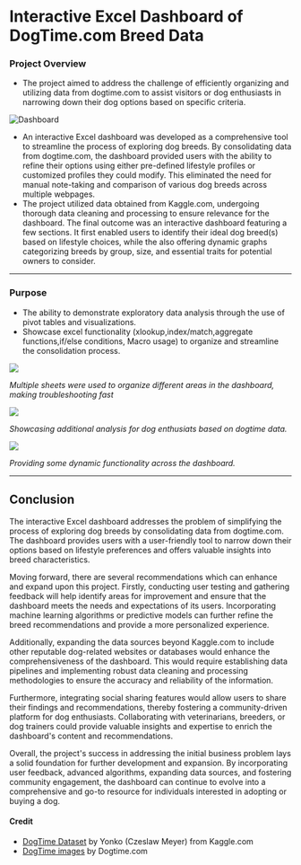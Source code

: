 # Interactive Excel Dashboard of DogTime.com Breed Data
### Project Overview

- The project aimed to address the challenge of efficiently organizing and utilizing data from dogtime.com to assist visitors or dog enthusiasts in narrowing down their dog options based on specific criteria.

![Dashboard](https://i.postimg.cc/fLBRpLPp/dashboard1.png)

- An interactive Excel dashboard was developed as a comprehensive tool to streamline the process of exploring dog breeds. By consolidating data from dogtime.com, the dashboard provided users with the ability to refine their options using either pre-defined lifestyle profiles or customized profiles they could modify. This eliminated the need for manual note-taking and comparison of various dog breeds across multiple webpages.
- The project utilized data obtained from Kaggle.com, undergoing thorough data cleaning and processing to ensure relevance for the dashboard. The final outcome was an interactive dashboard featuring a few sections. It first enabled users to identify their ideal dog breed(s) based on lifestyle choices, while the also offering dynamic graphs categorizing breeds by group, size, and essential traits for potential owners to consider.
---

### Purpose
- The ability to demonstrate exploratory data analysis through the use of pivot tables and visualizations.
- Showcase excel functionality (xlookup,index/match,aggregate functions,if/else conditions, Macro usage) to organize and streamline the consolidation process.

![](https://i.postimg.cc/gkw2tGHt/oragnize4.png)

*Multiple sheets were used to organize different areas in the dashboard, making troubleshooting fast*

![](https://i.postimg.cc/6prwFq2c/analysis1.png)

*Showcasing additional analysis for dog enthusiats based on dogtime data.*

![](https://i.postimg.cc/gjxm7K8L/analysis2.png)

*Providing some dynamic functionality across the dashboard.*

---

## Conclusion
The interactive Excel dashboard addresses the problem of simplifying the process of exploring dog breeds by consolidating data from dogtime.com. The dashboard provides users with a user-friendly tool to narrow down their options based on lifestyle preferences and offers valuable insights into breed characteristics.

Moving forward, there are several recommendations which can enhance and expand upon this project. Firstly, conducting user testing and gathering feedback will help identify areas for improvement and ensure that the dashboard meets the needs and expectations of its users. Incorporating machine learning algorithms or predictive models can further refine the breed recommendations and provide a more personalized experience.

Additionally, expanding the data sources beyond Kaggle.com to include other reputable dog-related websites or databases would enhance the comprehensiveness of the dashboard. This would require establishing data pipelines and implementing robust data cleaning and processing methodologies to ensure the accuracy and reliability of the information.

Furthermore, integrating social sharing features would allow users to share their findings and recommendations, thereby fostering a community-driven platform for dog enthusiasts. Collaborating with veterinarians, breeders, or dog trainers could provide valuable insights and expertise to enrich the dashboard's content and recommendations.

Overall, the project's success in addressing the initial business problem lays a solid foundation for further development and expansion. By incorporating user feedback, advanced algorithms, expanding data sources, and fostering community engagement, the dashboard can continue to evolve into a comprehensive and go-to resource for individuals interested in adopting or buying a dog.

#### Credit
- [DogTime Dataset](https://www.kaggle.com/datasets/yonkotoshiro/dogs-breeds?select=dogs_cleaned.csv) by Yonko (Czeslaw Meyer) from Kaggle.com 
- [DogTime images](https://dogtime.com/) by Dogtime.com
